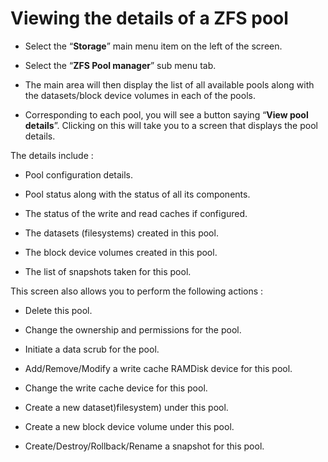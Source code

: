 # Viewing the details of a ZFS pool

- Select the “**Storage**” main menu item on the left of the screen.

- Select the “**ZFS Pool manager**” sub menu tab.

- The main area will then display the list of all available pools along with the datasets/block device volumes in each of the pools.

- Corresponding to each pool, you will see a button saying “**View pool details**”. Clicking on this will take you to a screen that displays the pool details.


The details include :

- Pool configuration details.

- Pool status along with the status of all its components.

- The status of the write and read caches if configured.

- The datasets (filesystems) created in this pool.

- The block device volumes created in this pool.

- The list of snapshots taken for this pool.


This screen also allows you to perform the following actions :

- Delete this pool.

- Change the ownership and permissions for the pool.

- Initiate a data scrub for the pool.

- Add/Remove/Modify a write cache RAMDisk device for this pool.

- Change the write cache device for this pool.

- Create a new dataset)filesystem) under this pool.

- Create a new block device volume under this pool.

- Create/Destroy/Rollback/Rename a snapshot for this pool.

